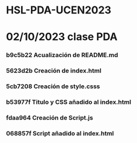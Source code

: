 # HSL-PDA-UCEN2023

# 02/10/2023 clase PDA
### b9c5b22 Acualización de README.md
### 5623d2b Creación de  index.html
### 5cb7208 Creación de style.csss
### b53977f Titulo y CSS añadido al index.html
### fdaa964 Creación de Script.js
### 068857f Script añadido al index.html
